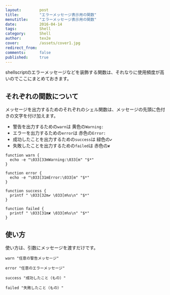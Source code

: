 ```yaml
---
layout:        post
title:         "エラーメッセージ表示用の関数"
menutitle:     "エラーメッセージ表示用の関数"
date:          2016-04-14
tags:          Shell
category:      Shell
author:        tex2e
cover:         /assets/cover1.jpg
redirect_from:
comments:      false
published:     true
---
```


shellscriptのエラーメッセージなどを装飾する関数は、それなりに使用頻度が高いのでここにまとめておきます。

それぞれの関数について
------------------

メッセージを出力するためのそれぞれのシェル関数は、メッセージの先頭に色付きの文字を付け加えます。

- 警告を出力するための`warn`は 黄色の`Warning:`  
- エラーを出力するための`error`は 赤色の`Error:`
- 成功したことを出力するための`success`は 緑色の`✔ `
- 失敗したことを出力するための`failed`は 赤色の`✘ `

```shell
function warn {
  echo -e "\033[33mWarning:\033[m" "$*"
}
```

```shell
function error {
  echo -e "\033[31mError:\033[m" "$*"
}
```

```shell
function success {
  printf " \033[32m✔ \033[m%s\n" "$*"
}
```

```shell
function failed {
  printf " \033[31m✘ \033[m%s\n" "$*"
}
```

使い方
------

使い方は、引数にメッセージを渡すだけです。

```shell
warn "任意の警告メッセージ"
```

```shell
error "任意のエラーメッセージ"
```

```shell
success "成功したこと（もの）"
```

```shell
failed "失敗したこと（もの）"
```
